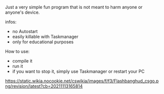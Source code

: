 Just a very simple fun program that is not meant to harm anyone or anyone's device.

infos:
- no Autostart
- easily killable with Taskmanager
- only for educational purposes



How to use:
- compile it
- run it
- if you want to stop it, simply use Taskmanager or restart your PC


https://static.wikia.nocookie.net/cswikia/images/f/f3/Flashbanghud_csgo.png/revision/latest?cb=20211113165814
